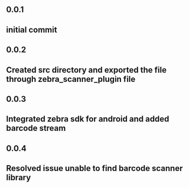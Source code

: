 ## 0.0.1

## initial commit

## 0.0.2

## Created src directory and exported the file through zebra_scanner_plugin file

## 0.0.3

## Integrated zebra sdk for android and added barcode stream


## 0.0.4

## Resolved issue unable to find barcode scanner library